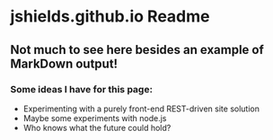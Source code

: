 # jshields.github.io Readme
## Not much to see here besides an example of MarkDown output!
### Some ideas I have for this page:
- Experimenting with a purely front-end REST-driven site solution
- Maybe some experiments with node.js
- Who knows what the future could hold?